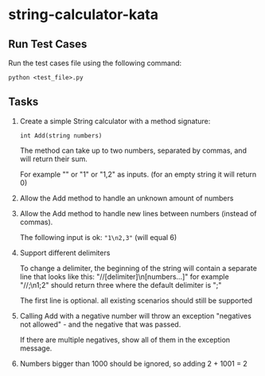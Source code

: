 # string-calculator-kata

## Run Test Cases

Run the test cases file using the following command:
```
python <test_file>.py
``` 

## Tasks

1. Create a simple String calculator with a method signature:

    ```
    int Add(string numbers)
    ```

    The method can take up to two numbers, separated by commas, and will return their sum.

    For example "" or "1" or "1,2" as inputs. (for an empty string it will return 0)

2. Allow the Add method to handle an unknown amount of numbers

3. Allow the Add method to handle new lines between numbers (instead of commas).

    The following input is ok: ```"1\n2,3"``` (will equal 6)
    
4. Support different delimiters

    To change a delimiter, the beginning of the string will contain a separate line that looks like this: "//[delimiter]\n[numbers…]" for example "//;\n1;2" should return three where the default delimiter is ";"


    The first line is optional. all existing scenarios should still be supported

5. Calling Add with a negative number will throw an        exception "negatives not allowed" - and the negative that was passed.

    If there are multiple negatives, show all of them in the exception message.

6. Numbers bigger than 1000 should be ignored, so adding 2 + 1001 = 2